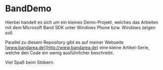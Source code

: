 # BandDemo

Hierbei handelt es sich um ein kleines Demo-Projekt, welches das Arbeiten mit dem Microsoft Band SDK unter Windows Phone bzw. Windows zeigen soll.

Parallel zu diesem Repository gibt es auf meiner Webseite [www.bandarea.de](http://www.bandarea.de) eine kleine Artikel-Serie, welche den Code ein wenig ausführlicher beschreibt.

Viel Spaß beim Stöbern.